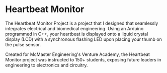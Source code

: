 # Heartbeat Monitor
The Heartbeat Monitor Project is a project that I designed that seamlessly integrates electrical and biomedical engineering. Using an Arduino programmed in C++, your heartbeat is displayed onto a liquid crystal display (LCD) with a synchronous flashing LED upon placing your thumb on the pulse sensor. 

Created for McMaster Engineering's Venture Academy, the Heartbeat Monitor project was instructed to 150+ students, exposing future leaders in engineering to electronics and circuitry.
